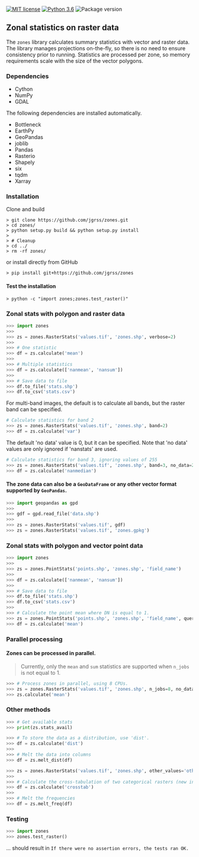 [](#mit-license)[](#python-3.6)[](#package-version)

[![MIT license](https://img.shields.io/badge/License-MIT-black.svg)](https://lbesson.mit-license.org/)
[![Python 3.6](https://img.shields.io/badge/python-3.x-black.svg)](https://www.python.org/downloads/release/python-360/)
![Package version](https://img.shields.io/badge/version-0.3.3-blue.svg?cacheSeconds=2592000)

Zonal statistics on raster data
---

The `zones` library calculates summary statistics with vector and raster data. The library manages projections on-the-fly,
so there is no need to ensure consistency prior to running. Statistics are processed per zone, so memory requirements
scale with the size of the vector polygons.

### Dependencies

- Cython
- NumPy
- GDAL

The following dependencies are installed automatically.

- Bottleneck
- EarthPy
- GeoPandas
- joblib
- Pandas
- Rasterio
- Shapely
- six
- tqdm
- Xarray

### Installation

Clone and build

```commandline
> git clone https://github.com/jgrss/zones.git
> cd zones/
> python setup.py build && python setup.py install 
>
> # Cleanup
> cd ../
> rm -rf zones/
```

or install directly from GitHub

```commandline
> pip install git+https://github.com/jgrss/zones
```

#### Test the installation

```commandline
> python -c "import zones;zones.test_raster()"
```

### Zonal stats with polygon and raster data

```python
>>> import zones
>>>
>>> zs = zones.RasterStats('values.tif', 'zones.shp', verbose=2)
>>>
>>> # One statistic
>>> df = zs.calculate('mean')
>>>
>>> # Multiple statistics
>>> df = zs.calculate(['nanmean', 'nansum'])
>>>
>>> # Save data to file
>>> df.to_file('stats.shp')
>>> df.to_csv('stats.csv')
```

For multi-band images, the default is to calculate all bands, but the raster band can be specified.

```python
# Calculate statistics for band 2
>>> zs = zones.RasterStats('values.tif', 'zones.shp', band=2)
>>> df = zs.calculate('var')
```

The default 'no data' value is 0, but it can be specified. Note that 'no data' values are only ignored if 'nanstats' are used.

```python
# Calculate statistics for band 3, ignoring values of 255
>>> zs = zones.RasterStats('values.tif', 'zones.shp', band=3, no_data=255)
>>> df = zs.calculate('nanmedian')
```

#### The zone data can also be a `GeoDataFrame` or any other vector format supported by `GeoPandas`.

```python
>>> import geopandas as gpd
>>>
>>> gdf = gpd.read_file('data.shp')
>>>
>>> zs = zones.RasterStats('values.tif', gdf)
>>> zs = zones.RasterStats('values.tif', 'zones.gpkg')
```

### Zonal stats with polygon and vector point data

```python
>>> import zones
>>>
>>> zs = zones.PointStats('points.shp', 'zones.shp', 'field_name')
>>>
>>> df = zs.calculate(['nanmean', 'nansum'])
>>>
>>> # Save data to file
>>> df.to_file('stats.shp')
>>> df.to_csv('stats.csv')
>>>
>>> # Calculate the point mean where DN is equal to 1.
>>> zs = zones.PointStats('points.shp', 'zones.shp', 'field_name', query="DN == 1")
>>> df = zs.calculate('mean')
```

### Parallel processing

#### Zones can be processed in parallel.

> Currently, only the `mean` and `sum` statistics are supported when `n_jobs` is not equal to 1.

```python
>>> # Process zones in parallel, using 8 CPUs.
>>> zs = zones.RasterStats('values.tif', 'zones.shp', n_jobs=8, no_data=255, band=1)
>>> zs.calculate('mean')
```

### Other methods

```python
>>> # Get available stats
>>> print(zs.stats_avail)
```

```python
>>> # To store the data as a distribution, use 'dist'.
>>> df = zs.calculate('dist')
>>>
>>> # Melt the data into columns
>>> df = zs.melt_dist(df)
```

```python
>>> zs = zones.RasterStats('values.tif', 'zones.shp', other_values='other.tif', n_jobs=1)
>>>
>>> # Calculate the cross-tabulation of two categorical rasters (new in version 0.3.0)
>>> df = zs.calculate('crosstab')
>>>
>>> # Melt the frequencies
>>> df = zs.melt_freq(df)
```

### Testing

```python
>>> import zones
>>> zones.test_raster()
```

... should result in `If there were no assertion errors, the tests ran OK.`
